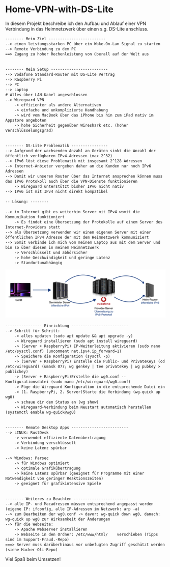 # Home-VPN-with-DS-Lite

In diesem Projekt beschreibe ich den Aufbau und Ablauf einer VPN Verbindung in das Heimnetzwerk über einen s.g. DS-Lite anschluss.

    -------- Mein Ziel -------------------------
    --> einen leistungsstarken PC über ein Wake-On-Lan Signal zu starten
    --> Remote Verbindung zu dem PC
    ==> Zugang zu hoher Rechenleistung von überall auf der Welt aus

  
    -------- Mein Setup -------------------------
    --> Vodafone Standard-Router mit DS-Lite Vertrag
    --> Raspberry Pi
    --> PC
    --> Laptop
    # Alles über LAN-Kabel angeschlossen
    --> Wireguard VPN
        -> effizienter als andere Alternativen
        -> einfache und unkomplizierte Handhabung
        -> wird vom MacBook über das iPhone bis hin zum iPad nativ im Appstore angeboten
        -> hohe Sicherheit gegenüber Wireshark etc. (hoher Verschlüsselungsgrad)


    -------- DS-Lite Problematik ----------------
    --> Aufgrund der wachsenden Anzahl an Geräten sinkt die Anzahl der öffentlich verfügbaren IPv4-Adressen (max 2^32)
    --> IPv6 löst diese Problematik mit insgesamt 2^128 Adressen
    --> Internet-Anbieter vergeben daher an die Kunden nur noch IPv6 Adressen
    --> Damit wir unseren Router über das Internet ansprechen können muss das IPv6 Protokoll auch über die VPN-Dienste funktionieren
        -> Wireguard unterstützt bisher IPv6 nicht nativ
    --> IPv6 ist mit IPv4 nicht direkt kompatibel

    -- Lösung: --------

    --> im Internet gibt es weiterhin Server mit IPv4 womit die Kommunikation funktioniert
        -> Es findet eine Übersetzung der Protokolle auf einem Server des Internet-Providers statt
    --> als Übersetzung verwenden wir einen eigenen Server mit einer öffentlichen IPv4 Adresse der mit dem Heimnetzwerk kommuniziert
    --> Somit verbinde ich mich vom meinem Laptop aus mit dem Server und bin so über diesen in meinem Heimnetzwerk
        -> Verschlüsselt und abhörsicher
        -> hohe Geschwindigkeit und geringe Latenz
        -> Standortunabhängig

![Verbindungsaufbau](Verbindung.png)



    ---------------- Einrichtung -------------------------
    --> Schritt für Schritt:
        -> alles updaten (sudo apt update && apt upgrade -y)
        -> Wireguard installieren (sudo apt install wireguard)
        -> (Server + RaspberryPi) IP-Weiterleitung aktivieren (sudo nano /etc/sysctl.conf) (uncomment net.ipv4.ip_forward=1)
        -> Speichere die Konfiguration (sysctl -p)
        -> (Server + RaspberryPi) Erstelle die Public- und PrivateKeys (cd /etc/wireguard) (umask 077; wg genkey | tee privatekey | wg pubkey > publickey)
        -> (Server + RaspberryPi)Erstelle die wg0.conf -- Konfigurationsdatei (sudo nano /etc/wireguard/wg0.conf)
        -> Füge die Wireguard Konfiguration in die entsprechende Datei ein
        -> (1. RaspberryPi, 2. Server)Starte die Verbindung (wg-quick up wg0)
        -> schaue dir den Status an (wg show)
        -> Wireguard-Verbindung beim Neustart automatisch herstellen (systemctl enable wg-quick@wg0)


    -------- Remote Desktop Apps -------------------------
    --> LINUX: RustDesk
        -> verwendet effiziente Datenübertragung
        -> Verbindung verschlüsselt
        -> keine Latenz spürbar

    --> Windows: Parsec
        -> für Windows optimiert
        -> optimale Grafikübertragung
        -> keine Latenz spürbar (geeignet für Programme mit einer Notwendigkeit von geringer Reaktionszeiten)
        -> geeignet für grafikintensive Spiele


    -------- Weiteres zu Beachten ------------------------
    --> alle IP- und Macadressen müssen entsprechend angepasst werden (eigene IP: ifconfig, alle IP-Adressen im Netzwerk: arp -a) 
    --> zum Bearbeiten der wg0.conf -> davor: wg-quick down wg0, danach: wg-quick up wg0 zur Wirksamkeit der Änderungen
    --> für die Webseite:
        -> Apache Webserver installieren
        -> Webseite in den Ordner: /etc/www/html/    verschieben (Tipps sind im Support-Fraud.-Repo)
    ===> Server muss darüberhinaus vor unbefugten Zugriff geschützt werden (siehe Hacker-Oli-Repo)

Viel Spaß beim Umsetzen!
